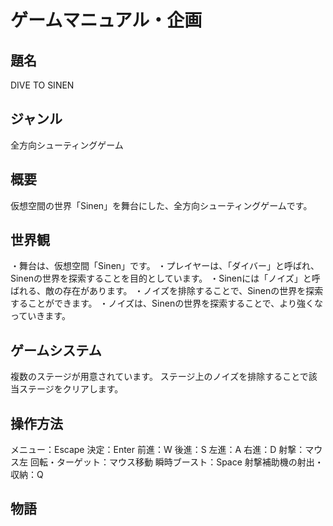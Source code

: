 # ゲームマニュアル・企画
## 題名
DIVE TO SINEN

## ジャンル
全方向シューティングゲーム

## 概要
仮想空間の世界「Sinen」を舞台にした、全方向シューティングゲームです。

## 世界観
・舞台は、仮想空間「Sinen」です。
・プレイヤーは、「ダイバー」と呼ばれ、Sinenの世界を探索することを目的としています。
・Sinenには「ノイズ」と呼ばれる、敵の存在があります。
・ノイズを排除することで、Sinenの世界を探索することができます。
・ノイズは、Sinenの世界を探索することで、より強くなっていきます。

## ゲームシステム
複数のステージが用意されています。
ステージ上のノイズを排除することで該当ステージをクリアします。

## 操作方法
メニュー：Escape
決定：Enter
前進：W
後進：S
左進：A
右進：D
射撃：マウス左
回転・ターゲット：マウス移動
瞬時ブースト：Space
射撃補助機の射出・収納：Q

## 物語
